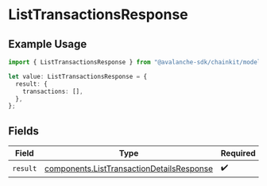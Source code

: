 # ListTransactionsResponse

## Example Usage

```typescript
import { ListTransactionsResponse } from "@avalanche-sdk/chainkit/models/operations";

let value: ListTransactionsResponse = {
  result: {
    transactions: [],
  },
};
```

## Fields

| Field                                                                                                  | Type                                                                                                   | Required                                                                                               | Description                                                                                            |
| ------------------------------------------------------------------------------------------------------ | ------------------------------------------------------------------------------------------------------ | ------------------------------------------------------------------------------------------------------ | ------------------------------------------------------------------------------------------------------ |
| `result`                                                                                               | [components.ListTransactionDetailsResponse](../../models/components/listtransactiondetailsresponse.md) | :heavy_check_mark:                                                                                     | N/A                                                                                                    |